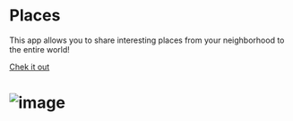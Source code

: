 # Places
This app allows you to share interesting places from your neighborhood to the entire world!

[Chek it out](https://placesshare.com)

# ![image](https://user-images.githubusercontent.com/44581555/187080501-6f2dd4af-5720-4b5b-a365-f89f701d182c.png)

